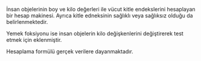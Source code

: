 İnsan objelerinin boy ve kilo değerleri ile vücut kitle endekslerini hesaplayan bir hesap makinesi. Ayrıca kitle edneksinin sağlıklı veya sağlıksız olduğu da belirlenmektedir.

Yemek foksiyonu ise insan objelerin kilo değişkenlerini değiştirerek test etmek için eklenmiştir.

Hesaplama formülü gerçek verilere dayanmaktadır.
